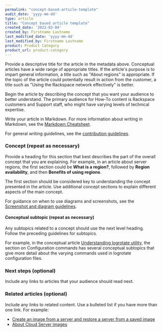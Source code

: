 ```yaml
---
permalink: "concept-based-article-template"
audit_date: 'yyyy-mm-dd'
type: article
title: "Concept based article template"
created_date: '2022-03-04'
created_by: Firstname Lastname
last_modified_date: 'yyyy-mm-dd'
last_modified_by: Firstname Lastname
product: Product Category
product_url: product-category
---
```


Provide a descriptive title for the article in the metadata above. Conceptual articles have a wide
range of appropriate titles. If the article's purpose is to impart general information, a title such
as "About regions" is appropriate. If the topic of the article could potentially result in action
from the customer, a title such as "Using the Rackspace network effectively" is better.

Begin the article by describing the concept that you want your audience to better understand. The
primary audience for How-To content is Rackspace customers and Support staff, who might have varying
levels of technical expertise.

Write your article in Markdown. For more information about writing in Markdown, see the [Markdown
Cheatsheet](https://github.com/adam-p/markdown-here/wiki/Markdown-Cheatsheet).

For general writing guidelines, see the [contribution
guidelines](https://github.com/rackerlabs/rackspace-how-to/blob/master/CONTRIBUTING.md).

### Concept (repeat as necessary)

Provide a heading for this section that best describes the part of the overall concept that you are
explaining. For example, in an article about server regions, the first section could be **What is a
region?**, followed by **Region availability**, and then **Benefits of using regions**.

The first section should be considered key to understanding the concept presented in the article.
Use additional concept sections to explain different aspects of the main concept.

For guidance on when to use diagrams and screenshots, see the [Screenshot and diagram
guidelines](http://rackerlabs.github.io/docs-rackspace/style-guide/screenshot-diagram-guidelines.html).

#### Conceptual subtopic (repeat as necessary)

Any subtopics related to a concept should use the next level heading. Follow the preceding
guidelines for subtopics.

For example, in the conceptual article [Understanding logrotate
utility](/how-to/understanding-logrotate-utility), the section on Configuration commands has several
conceptual subtopics that give more detail about the varying commands used in logrotate
configuration files.

### Next steps (optional)

Include any links to articles that your audience should read next.

### Related articles (optional)

Include any links to related content. Use a bulleted list if you have more than one link. For
example:

- [Create an image from a server and restore a server from a saved image](/how-to/create-an-image-from-a-server-and-restore-a-server-from-a-saved-image)
- [About Cloud Server images](/how-to/about-cloud-server-images)
